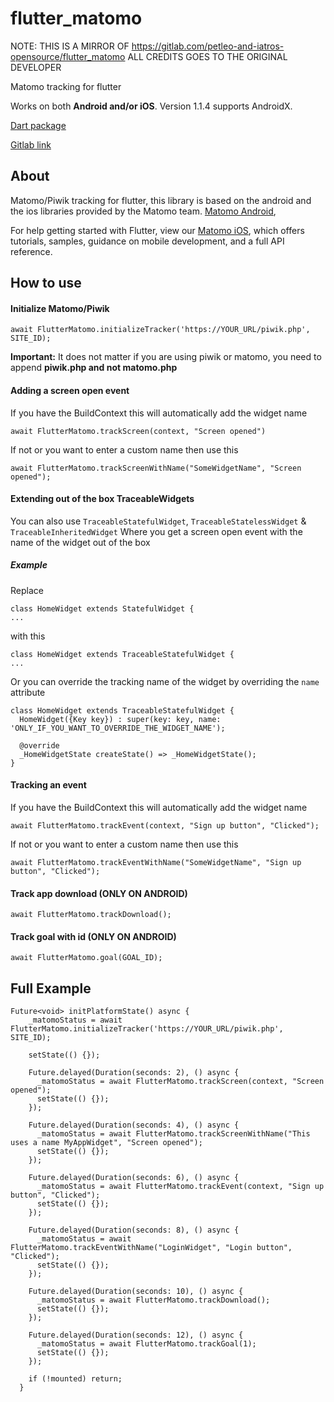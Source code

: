 # flutter_matomo

NOTE: THIS IS A MIRROR OF https://gitlab.com/petleo-and-iatros-opensource/flutter_matomo 
ALL CREDITS GOES TO THE ORIGINAL DEVELOPER

Matomo tracking for flutter

Works on both **Android and/or iOS**. Version 1.1.4 supports AndroidX.  

[Dart package](https://pub.dev/packages/flutter_matomo)

[Gitlab link](https://gitlab.com/petleo-and-iatros-opensource/flutter_matomo)

## About

Matomo/Piwik tracking for flutter, this library is based on the android and the ios libraries provided by the Matomo team.
[Matomo Android](https://github.com/matomo-org/matomo-sdk-android/),

For help getting started with Flutter, view our 
[Matomo iOS](https://github.com/matomo-org/matomo-sdk-ios), which offers tutorials, 
samples, guidance on mobile development, and a full API reference.

## How to use 

#### Initialize Matomo/Piwik

```$xslt
await FlutterMatomo.initializeTracker('https://YOUR_URL/piwik.php', SITE_ID);
```

 **Important:** It does not matter if you are using piwik or matomo, you need to append **piwik.php and not matomo.php**

 
#### Adding a screen open event

If you have the BuildContext this will automatically add the widget name

```$xslt
await FlutterMatomo.trackScreen(context, "Screen opened")
``` 

If not or you want to enter a custom name then use this 

```$xslt
await FlutterMatomo.trackScreenWithName("SomeWidgetName", "Screen opened");
```

#### Extending out of the box TraceableWidgets

You can also use `TraceableStatefulWidget`, `TraceableStatelessWidget` & `TraceableInheritedWidget` Where you get a screen open event with the name of the widget out of the box

##### Example

Replace 
```$xslt
class HomeWidget extends StatefulWidget {
...
```
with this
```$xslt
class HomeWidget extends TraceableStatefulWidget {
...
```

Or you can override the tracking name of the widget by overriding the `name` attribute
```$xslt
class HomeWidget extends TraceableStatefulWidget {
  HomeWidget({Key key}) : super(key: key, name: 'ONLY_IF_YOU_WANT_TO_OVERRIDE_THE_WIDGET_NAME');

  @override
  _HomeWidgetState createState() => _HomeWidgetState();
}
```


#### Tracking an event

If you have the BuildContext this will automatically add the widget name

```$xslt
await FlutterMatomo.trackEvent(context, "Sign up button", "Clicked");
``` 

If not or you want to enter a custom name then use this 

```$xslt
await FlutterMatomo.trackEventWithName("SomeWidgetName", "Sign up button", "Clicked");
```



#### Track app download (ONLY ON ANDROID)

```$xslt
await FlutterMatomo.trackDownload();
``` 



#### Track goal with id (ONLY ON ANDROID)

```$xslt
await FlutterMatomo.goal(GOAL_ID);
```



## Full Example

```$xslt
Future<void> initPlatformState() async {
    _matomoStatus = await FlutterMatomo.initializeTracker('https://YOUR_URL/piwik.php', SITE_ID);

    setState(() {});

    Future.delayed(Duration(seconds: 2), () async {
      _matomoStatus = await FlutterMatomo.trackScreen(context, "Screen opened");
      setState(() {});
    });

    Future.delayed(Duration(seconds: 4), () async {
      _matomoStatus = await FlutterMatomo.trackScreenWithName("This uses a name MyAppWidget", "Screen opened");
      setState(() {});
    });

    Future.delayed(Duration(seconds: 6), () async {
      _matomoStatus = await FlutterMatomo.trackEvent(context, "Sign up button", "Clicked");
      setState(() {});
    });

    Future.delayed(Duration(seconds: 8), () async {
      _matomoStatus = await FlutterMatomo.trackEventWithName("LoginWidget", "Login button", "Clicked");
      setState(() {});
    });

    Future.delayed(Duration(seconds: 10), () async {
      _matomoStatus = await FlutterMatomo.trackDownload();
      setState(() {});
    });

    Future.delayed(Duration(seconds: 12), () async {
      _matomoStatus = await FlutterMatomo.trackGoal(1);
      setState(() {});
    });

    if (!mounted) return;
  }
``` 




